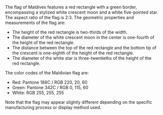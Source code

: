 The flag of Maldives features a red rectangle with a green border, encompassing a stylized white crescent moon and a white five-pointed star. The aspect ratio of the flag is 2:3. The geometric properties and measurements of the flag are: 

- The height of the red rectangle is two-thirds of the width.
- The diameter of the white crescent moon in the center is one-fourth of the height of the red rectangle.
- The distance between the top of the red rectangle and the bottom tip of the crescent is one-eighth of the height of the red rectangle.
- The diameter of the white star is three-twentieths of the height of the red rectangle.

The color codes of the Maldivian flag are:

- Red: Pantone 186C / RGB 220, 20, 60
- Green: Pantone 342C / RGB 0, 115, 60
- White: RGB 255, 255, 255

Note that the flag may appear slightly different depending on the specific manufacturing process or display method used.